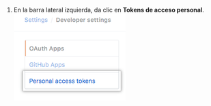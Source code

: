 1. En la barra lateral izquierda, da clic en **Tokens de acceso personal**. ![Tokens de acceso personal](/assets/images/help/settings/personal_access_tokens_tab.png)
